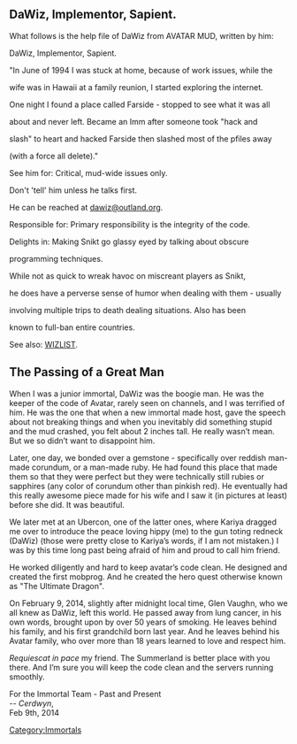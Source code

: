 ## DaWiz, Implementor, Sapient.

What follows is the help file of DaWiz from AVATAR MUD, written by him:

  
DaWiz, Implementor, Sapient.

<!-- -->

  
"In June of 1994 I was stuck at home, because of work issues, while the

wife was in Hawaii at a family reunion, I started exploring the
internet.

One night I found a place called Farside - stopped to see what it was
all

about and never left. Became an Imm after someone took "hack and

slash" to heart and hacked Farside then slashed most of the pfiles away

(with a force all delete)."

<!-- -->

  
See him for: Critical, mud-wide issues only.

Don't 'tell' him unless he talks first.

He can be reached at dawiz@outland.org.

<!-- -->

  
Responsible for: Primary responsibility is the integrity of the code.

Delights in: Making Snikt go glassy eyed by talking about obscure

programming techniques.

<!-- -->

  
While not as quick to wreak havoc on miscreant players as Snikt,

he does have a perverse sense of humor when dealing with them - usually

involving multiple trips to death dealing situations. Also has been

known to full-ban entire countries.

<!-- -->

  
See also: [WIZLIST](wizlist "wikilink").

## The Passing of a Great Man

When I was a junior immortal, DaWiz was the boogie man. He was the
keeper of the code of Avatar, rarely seen on channels, and I was
terrified of him. He was the one that when a new immortal made host,
gave the speech about not breaking things and when you inevitably did
something stupid and the mud crashed, you felt about 2 inches tall. He
really wasn’t mean. But we so didn’t want to disappoint him.

Later, one day, we bonded over a gemstone - specifically over reddish
man-made corundum, or a man-made ruby. He had found this place that made
them so that they were perfect but they were technically still rubies or
sapphires (any color of corundum other than pinkish red). He eventually
had this really awesome piece made for his wife and I saw it (in
pictures at least) before she did. It was beautiful.

We later met at an Ubercon, one of the latter ones, where Kariya dragged
me over to introduce the peace loving hippy (me) to the gun toting
redneck (DaWiz) (those were pretty close to Kariya’s words, if I am not
mistaken.) I was by this time long past being afraid of him and proud to
call him friend.

He worked diligently and hard to keep avatar’s code clean. He designed
and created the first mobprog. And he created the hero quest otherwise
known as "The Ultimate Dragon".

On February 9, 2014, slightly after midnight local time, Glen Vaughn,
who we all knew as DaWiz, left this world. He passed away from lung
cancer, in his own words, brought upon by over 50 years of smoking. He
leaves behind his family, and his first grandchild born last year. And
he leaves behind his Avatar family, who over more than 18 years learned
to love and respect him.

*Requiescat in pace* my friend. The Summerland is better place with you
there. And I’m sure you will keep the code clean and the servers running
smoothly.

For the Immortal Team - Past and Present  
-- *Cerdwyn*,  
Feb 9th, 2014

[Category:Immortals](Category:Immortals "wikilink")
